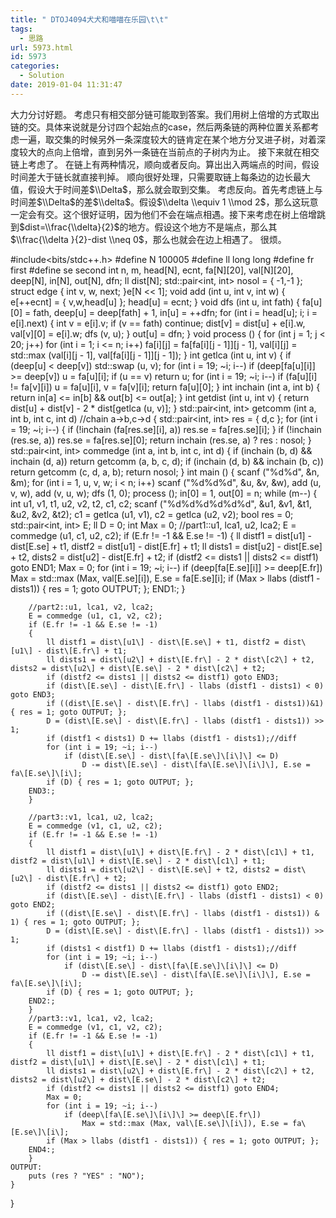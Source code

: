```yaml
---
title: " DTOJ4094犬犬和喵喵在乐园\t\t"
tags:
  - 思路
url: 5973.html
id: 5973
categories:
  - Solution
date: 2019-01-04 11:31:47
---
```


大力分讨好题。 考虑只有相交部分链可能取到答案。我们用树上倍增的方式取出链的交。具体来说就是分讨四个起始点的case，然后两条链的两种位置关系都考虑一遍，取交集的时候另外一条深度较大的链肯定在某个地方分叉进子树，对着深度较大的点向上倍增，直到另外一条链在当前点的子树内为止。 接下来就在相交链上考虑了。 在链上有两种情况，顺向或者反向。算出出入两端点的时间，假设时间差大于链长就直接判掉。 顺向很好处理，只需要取链上每条边的边长最大值，假设大于时间差$\\Delta$，那么就会取到交集。 考虑反向。首先考虑链上与时间差$\\Delta$的差$\\delta$。假设$\\delta \\equiv 1 \\mod 2$，那么这玩意一定会有交。这个很好证明，因为他们不会在端点相遇。接下来考虑在树上倍增跳到$dist=\\frac{\\delta}{2}$的地方。假设这个地方不是端点，那么其$\\frac{\\delta }{2}-dist \\neq 0$，那么也就会在边上相遇了。 很烦。

#include<bits/stdc++.h>
#define N 100005
#define ll long long
#define fr first
#define se second
int n, m, head\[N\], ecnt, fa\[N\]\[20\], val\[N\]\[20\], deep\[N\], in\[N\], out\[N\], dfn;
ll dist\[N\];
std::pair<int, int> nosol = { -1,-1 };
struct edge
{
    int v, w, next;
}e\[N << 1\];
void add (int u, int v, int w) { e\[++ecnt\] = { v,w,head\[u\] }; head\[u\] = ecnt; }
void dfs (int u, int fath)
{
    fa\[u\]\[0\] = fath, deep\[u\] = deep\[fath\] + 1, in\[u\] = ++dfn;
    for (int i = head\[u\]; i; i = e\[i\].next)
    {
        int v = e\[i\].v; if (v == fath) continue;
        dist\[v\] = dist\[u\] + e\[i\].w, val\[v\]\[0\] = e\[i\].w;
        dfs (v, u);
    } out\[u\] = dfn;
}
void process ()
{
    for (int j = 1; j < 20; j++)
        for (int i = 1; i <= n; i++)
            fa\[i\]\[j\] = fa\[fa\[i\]\[j - 1\]\]\[j - 1\],
            val\[i\]\[j\] = std::max (val\[i\]\[j - 1\], val\[fa\[i\]\[j - 1\]\]\[j - 1\]);
}
int getlca (int u, int v)
{
    if (deep\[u\] < deep\[v\]) std::swap (u, v);
    for (int i = 19; ~i; i--) if (deep\[fa\[u\]\[i\]\] >= deep\[v\]) u = fa\[u\]\[i\];
    if (u == v) return u;
    for (int i = 19; ~i; i--) if (fa\[u\]\[i\] != fa\[v\]\[i\]) u = fa\[u\]\[i\], v = fa\[v\]\[i\];
    return fa\[u\]\[0\];
}
int inchain (int a, int b)
{
    return in\[a\] <= in\[b\] && out\[b\] <= out\[a\];
}
int getdist (int u, int v)
{
    return dist\[u\] + dist\[v\] - 2 * dist\[getlca (u, v)\];
}
std::pair<int, int> getcomm (int a, int b, int c, int d) //chain a->b,c->d
{
    std::pair<int, int> res = { d,c };
    for (int i = 19; ~i; i--)
    {
        if (!inchain (fa\[res.se\]\[i\], a)) res.se = fa\[res.se\]\[i\];
    }
    if (!inchain (res.se, a)) res.se = fa\[res.se\]\[0\];
    return inchain (res.se, a) ? res : nosol;
}
std::pair<int, int> commedge (int a, int b, int c, int d)
{
    if (inchain (b, d) && inchain (d, a)) return getcomm (a, b, c, d);
    if (inchain (d, b) && inchain (b, c)) return getcomm (c, d, a, b);
    return nosol;
}
int main ()
{
    scanf ("%d%d", &n, &m);
    for (int i = 1, u, v, w; i < n; i++)
        scanf ("%d%d%d", &u, &v, &w), add (u, v, w), add (v, u, w);
    dfs (1, 0); process (); in\[0\] = 1, out\[0\] = n;
    while (m--)
    {
        int u1, v1, t1, u2, v2, t2, c1, c2;
        scanf ("%d%d%d%d%d%d", &u1, &v1, &t1, &u2, &v2, &t2);
        c1 = getlca (u1, v1), c2 = getlca (u2, v2);
        bool res = 0; std::pair<int, int> E;
        ll D = 0; int Max = 0;
        //part1::u1, lca1, u2, lca2;
        E = commedge (u1, c1, u2, c2);
        if (E.fr != -1 && E.se != -1)
        {
            ll distf1 = dist\[u1\] - dist\[E.se\] + t1, distf2 = dist\[u1\] - dist\[E.fr\] + t1;
            ll dists1 = dist\[u2\] - dist\[E.se\] + t2, dists2 = dist\[u2\] - dist\[E.fr\] + t2;
            if (distf2 <= dists1 || dists2 <= distf1) goto END1;
            Max = 0;
            for (int i = 19; ~i; i--)
                if (deep\[fa\[E.se\]\[i\]\] >= deep\[E.fr\])
                    Max = std::max (Max, val\[E.se\]\[i\]), E.se = fa\[E.se\]\[i\];
            if (Max > llabs (distf1 - dists1)) { res = 1; goto OUTPUT; };
        END1:;
        }
 
        //part2::u1, lca1, v2, lca2;
        E = commedge (u1, c1, v2, c2);
        if (E.fr != -1 && E.se != -1)
        {
            ll distf1 = dist\[u1\] - dist\[E.se\] + t1, distf2 = dist\[u1\] - dist\[E.fr\] + t1;
            ll dists1 = dist\[u2\] + dist\[E.fr\] - 2 * dist\[c2\] + t2, dists2 = dist\[u2\] + dist\[E.se\] - 2 * dist\[c2\] + t2;
            if (distf2 <= dists1 || dists2 <= distf1) goto END3;
            if (dist\[E.se\] - dist\[E.fr\] - llabs (distf1 - dists1) < 0) goto END3;
            if ((dist\[E.se\] - dist\[E.fr\] - llabs (distf1 - dists1))&1) { res = 1; goto OUTPUT; };
            D = (dist\[E.se\] - dist\[E.fr\] - llabs (distf1 - dists1)) >> 1;
            if (distf1 < dists1) D += llabs (distf1 - dists1);//diff
            for (int i = 19; ~i; i--)
                if (dist\[E.se\] - dist\[fa\[E.se\]\[i\]\] <= D)
                    D -= dist\[E.se\] - dist\[fa\[E.se\]\[i\]\], E.se = fa\[E.se\]\[i\];
            if (D) { res = 1; goto OUTPUT; };
        END3:;
        }
         
        //part3::v1, lca1, u2, lca2;
        E = commedge (v1, c1, u2, c2);
        if (E.fr != -1 && E.se != -1)
        {
            ll distf1 = dist\[u1\] + dist\[E.fr\] - 2 * dist\[c1\] + t1, distf2 = dist\[u1\] + dist\[E.se\] - 2 * dist\[c1\] + t1;
            ll dists1 = dist\[u2\] - dist\[E.se\] + t2, dists2 = dist\[u2\] - dist\[E.fr\] + t2;
            if (distf2 <= dists1 || dists2 <= distf1) goto END2;
            if (dist\[E.se\] - dist\[E.fr\] - llabs (distf1 - dists1) < 0) goto END2;
            if ((dist\[E.se\] - dist\[E.fr\] - llabs (distf1 - dists1)) & 1) { res = 1; goto OUTPUT; };
            D = (dist\[E.se\] - dist\[E.fr\] - llabs (distf1 - dists1)) >> 1;
            if (dists1 < distf1) D += llabs (distf1 - dists1);//diff
            for (int i = 19; ~i; i--)
                if (dist\[E.se\] - dist\[fa\[E.se\]\[i\]\] <= D)
                    D -= dist\[E.se\] - dist\[fa\[E.se\]\[i\]\], E.se = fa\[E.se\]\[i\];
            if (D) { res = 1; goto OUTPUT; };
        END2:;
        }
        //part3::v1, lca1, v2, lca2;
        E = commedge (v1, c1, v2, c2);
        if (E.fr != -1 && E.se != -1)
        {
            ll distf1 = dist\[u1\] + dist\[E.fr\] - 2 * dist\[c1\] + t1, distf2 = dist\[u1\] + dist\[E.se\] - 2 * dist\[c1\] + t1;
            ll dists1 = dist\[u2\] + dist\[E.fr\] - 2 * dist\[c2\] + t2, dists2 = dist\[u2\] + dist\[E.se\] - 2 * dist\[c2\] + t2;
            if (distf2 <= dists1 || dists2 <= distf1) goto END4;
            Max = 0;
            for (int i = 19; ~i; i--)
                if (deep\[fa\[E.se\]\[i\]\] >= deep\[E.fr\])
                    Max = std::max (Max, val\[E.se\]\[i\]), E.se = fa\[E.se\]\[i\];
            if (Max > llabs (distf1 - dists1)) { res = 1; goto OUTPUT; };
        END4:;
        }
    OUTPUT:
        puts (res ? "YES" : "NO");
    }
}